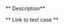 <!--
Feature Requests:
  Please read https://github.com/jquery/jquery/wiki/Adding-new-features
  Most features should start as plugins outside of jQuery.

Bug Reports:
  Note that we only can fix bugs in the latest (1.x, 2.x, 3.x) versions of jQuery.
  Briefly describe the issue you've encountered
  *  What do you expect to happen?
  *  What acually happens?
  *  Which browsers are affected?
  Provide a *minimal* test case, see https://webkit.org/test-case-reduction/
  Use the latest shipping version of jQuery in your test case!
  We prefer test cases on http://jsbin.com or http://jsfiddle.net

Frequently Reported Issues:
  * Selectors with '#' break: See https://github.com/jquery/jquery/issues/2824
-->

** Description**


** Link to test case **

